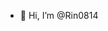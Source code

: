 - 👋 Hi, I’m @Rin0814
<!---
Rin0814/Rin0814 is a ✨ special ✨ repository because its `README.md` (this file) appears on your GitHub profile.
You can click the Preview link to take a look at your changes.
--->
